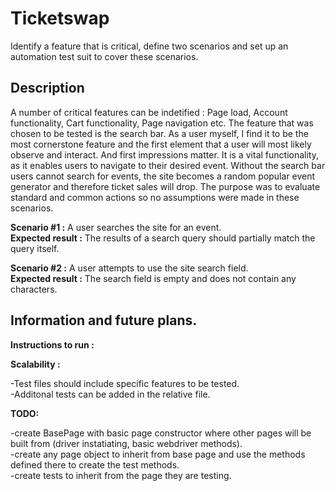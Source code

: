 # Ticketswap
Identify a feature that is critical, define two scenarios and set up an automation test suit to cover these scenarios.
 
## Description
A number of critical features can be indetified : Page load, Account functionality, Cart functionality, Page navigation etc.
The feature that was chosen to be tested is the search bar. 
As a user myself, I find it to be the most cornerstone feature and the first element that a user will most likely observe and interact. And first impressions matter.
It is a vital functionality, as it enables users to navigate to their desired event. 
Without the search bar users cannot search for events, the site becomes a random popular event generator and therefore ticket sales will drop.
The purpose was to evaluate standard and common actions so no assumptions were made in these scenarios.

**Scenario #1 :** A user searches the site for an event.  
**Expected result :** The results of a search query should partially match the query itself.

**Scenario #2 :** A user attempts to use the site search field.  
**Expected result :** The search field is empty and does not contain any characters.

## Information and future plans.

**Instructions to run :** 

**Scalability :** 

-Test files should include specific features to be tested.  
-Additonal tests can be added in the relative file.  

**TODO:** 

-create BasePage with basic page constructor where other pages will be built from (driver instatiating, basic webdriver methods).  
-create any page object to inherit from base page and use the methods defined there to create the test methods.  
-create tests to inherit from the page they are testing.  
